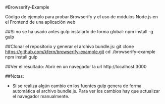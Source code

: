 #Browserify-Example

Código de ejemplo para probar Browserify y el uso de módulos Node.js en el Frontend de una aplicación web

##Si no se ha usado antes gulp instalarlo de forma global:
npm install -g gulp

##Clonar el repositorio y generar el archivo bundle.js:
git clone https://github.com/kfern/browserify-example.git
cd ./browserify-example
npm install
gulp

##Ver el resultado: 
Abrir en un navegador la url http://localhost:3000

##Notas:
- Si se realiza algún cambio en los fuentes gulp genera de forma automática el archivo bundle.js. Para ver los cambios hay que actualizar el navegador manualmente.